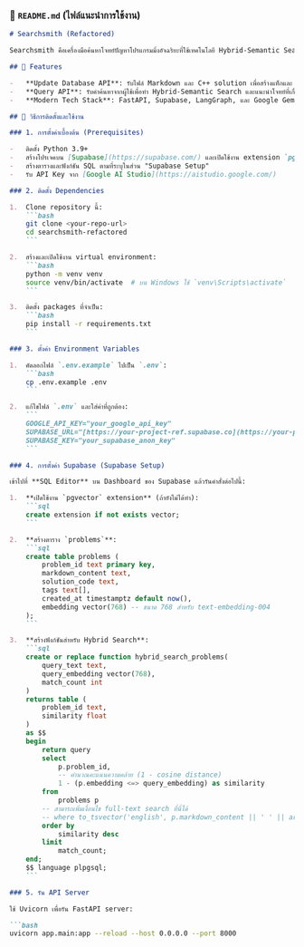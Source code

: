 ### 📁 `README.md` (ไฟล์แนะนำการใช้งาน)

```markdown
# Searchsmith (Refactored)

Searchsmith คือเครื่องมือค้นหาโจทย์ปัญหาโปรแกรมมิ่งอัจฉริยะที่ใช้เทคโนโลยี Hybrid-Semantic Search ผ่าน Supabase (PostgreSQL with pgvector) และจัดการ Workflow ด้วย LangGraph โดยมี Google Gemini เป็น LLM หลัก

## 🌟 Features

-   **Update Database API**: รับไฟล์ Markdown และ C++ solution เพื่อสร้างแท็กและ Vector Embedding จากนั้นบันทึกลง Supabase
-   **Query API**: รับคำค้นหาจากผู้ใช้เพื่อทำ Hybrid-Semantic Search และแนะนำโจทย์ที่เกี่ยวข้อง 5 อันดับแรก
-   **Modern Tech Stack**: FastAPI, Supabase, LangGraph, และ Google Gemini API

## 🚀 วิธีการติดตั้งและใช้งาน

### 1. การตั้งค่าเบื้องต้น (Prerequisites)

-   ติดตั้ง Python 3.9+
-   สร้างโปรเจคบน [Supabase](https://supabase.com/) และเปิดใช้งาน extension `pgvector`
-   สร้างตารางและฟังก์ชัน SQL ตามที่ระบุในส่วน "Supabase Setup"
-   รับ API Key จาก [Google AI Studio](https://aistudio.google.com/)

### 2. ติดตั้ง Dependencies

1.  Clone repository นี้:
    ```bash
    git clone <your-repo-url>
    cd searchsmith-refactored
    ```

2.  สร้างและเปิดใช้งาน virtual environment:
    ```bash
    python -m venv venv
    source venv/bin/activate  # บน Windows ใช้ `venv\Scripts\activate`
    ```

3.  ติดตั้ง packages ที่จำเป็น:
    ```bash
    pip install -r requirements.txt
    ```

### 3. ตั้งค่า Environment Variables

1.  คัดลอกไฟล์ `.env.example` ไปเป็น `.env`:
    ```bash
    cp .env.example .env
    ```

2.  แก้ไขไฟล์ `.env` และใส่ค่าที่ถูกต้อง:
    ```
    GOOGLE_API_KEY="your_google_api_key"
    SUPABASE_URL="[https://your-project-ref.supabase.co](https://your-project-ref.supabase.co)"
    SUPABASE_KEY="your_supabase_anon_key"
    ```

### 4. การตั้งค่า Supabase (Supabase Setup)

เข้าไปที่ **SQL Editor** บน Dashboard ของ Supabase แล้วรันคำสั่งต่อไปนี้:

1.  **เปิดใช้งาน `pgvector` extension** (ถ้ายังไม่ได้ทำ):
    ```sql
    create extension if not exists vector;
    ```

2.  **สร้างตาราง `problems`**:
    ```sql
    create table problems (
        problem_id text primary key,
        markdown_content text,
        solution_code text,
        tags text[],
        created_at timestamptz default now(),
        embedding vector(768) -- ขนาด 768 สำหรับ text-embedding-004
    );
    ```

3.  **สร้างฟังก์ชันสำหรับ Hybrid Search**:
    ```sql
    create or replace function hybrid_search_problems(
        query_text text,
        query_embedding vector(768),
        match_count int
    )
    returns table (
        problem_id text,
        similarity float
    )
    as $$
    begin
        return query
        select
            p.problem_id,
            -- คำนวณคะแนนความคล้าย (1 - cosine distance)
            1 - (p.embedding <=> query_embedding) as similarity
        from
            problems p
        -- สามารถเพิ่มเงื่อนไข full-text search ที่นี่ได้
        -- where to_tsvector('english', p.markdown_content || ' ' || array_to_string(p.tags, ' ')) @@ to_tsquery('english', query_text)
        order by
            similarity desc
        limit
            match_count;
    end;
    $$ language plpgsql;
    ```

### 5. รัน API Server

ใช้ Uvicorn เพื่อรัน FastAPI server:

```bash
uvicorn app.main:app --reload --host 0.0.0.0 --port 8000